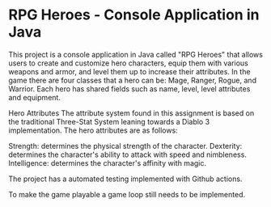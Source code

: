# RPG Heroes - Console Application in Java
This project is a console application in Java called "RPG Heroes" that allows users to create and customize hero characters, equip them with various weapons and armor, and level them up to increase their attributes. In the game there are four classes that a hero can be: Mage, Ranger, Rogue, and Warrior. Each hero has shared fields such as name, level, level attributes and equipment.

Hero Attributes
The attribute system found in this assignment is based on the traditional Three-Stat System leaning towards a Diablo 3 implementation. The hero attributes are as follows:

Strength: determines the physical strength of the character.
Dexterity: determines the character's ability to attack with speed and nimbleness.
Intelligence: determines the character's affinity with magic.

The project has a automated testing implemented with Github actions.

To make the game playable a game loop still needs to be implemented.
